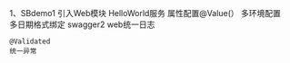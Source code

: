 

1、SBdemo1
	引入Web模块
	HelloWorld服务
	属性配置@Value(）
	多环境配置	
	多日期格式绑定
	swagger2
	web统一日志

	@Validated
	统一异常
